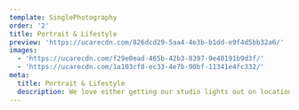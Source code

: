 ```yaml
---
template: SinglePhotography
order: '2'
title: Portrait & Lifestyle
preview: 'https://ucarecdn.com/826dcd29-5aa4-4e3b-b1dd-e9f4d5bb32a6/'
images:
  - 'https://ucarecdn.com/f29e0ead-465b-42b3-8397-9e40191b9d3f/'
  - 'https://ucarecdn.com/1a103cf8-ec33-4e7b-90bf-11341e4fc332/'
meta:
  title: Portrait & Lifestyle
  description: We love either getting our studio lights out on location or finding the perfect natural light to shoot our portrait and lifestyle shots.
---
```

